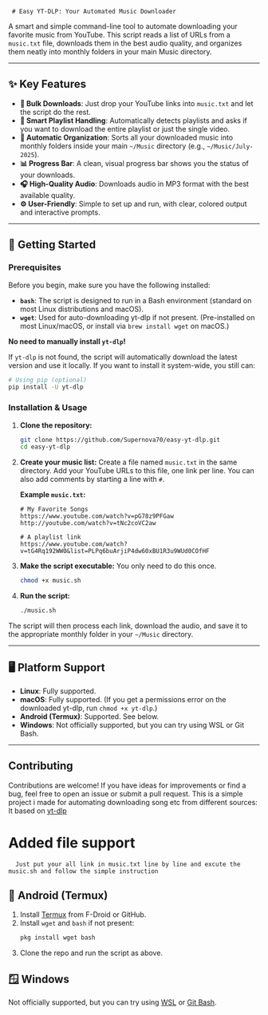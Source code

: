      # Easy YT-DLP: Your Automated Music Downloader

A smart and simple command-line tool to automate downloading your favorite music from YouTube. This script reads a list of URLs from a `music.txt` file, downloads them in the best audio quality, and organizes them neatly into monthly folders in your main Music directory.

---

## ✨ Key Features

-   **🎵 Bulk Downloads**: Just drop your YouTube links into `music.txt` and let the script do the rest.
-   **🤖 Smart Playlist Handling**: Automatically detects playlists and asks if you want to download the entire playlist or just the single video.
-   **📁 Automatic Organization**: Sorts all your downloaded music into monthly folders inside your main `~/Music` directory (e.g., `~/Music/July-2025`).
-   **📊 Progress Bar**: A clean, visual progress bar shows you the status of your downloads.
-   **🎧 High-Quality Audio**: Downloads audio in MP3 format with the best available quality.
-   **⚙️ User-Friendly**: Simple to set up and run, with clear, colored output and interactive prompts.

---

## 🚀 Getting Started


### Prerequisites

Before you begin, make sure you have the following installed:

-   **`bash`**: The script is designed to run in a Bash environment (standard on most Linux distributions and macOS).
-   **`wget`**: Used for auto-downloading yt-dlp if not present. (Pre-installed on most Linux/macOS, or install via `brew install wget` on macOS.)

**No need to manually install `yt-dlp`!**

If `yt-dlp` is not found, the script will automatically download the latest version and use it locally. If you want to install it system-wide, you still can:

```bash
# Using pip (optional)
pip install -U yt-dlp
```


### Installation & Usage

1.  **Clone the repository:**
    ```bash
    git clone https://github.com/Supernova70/easy-yt-dlp.git
    cd easy-yt-dlp
    ```

2.  **Create your music list:**
    Create a file named `music.txt` in the same directory. Add your YouTube URLs to this file, one link per line. You can also add comments by starting a line with `#`.

    **Example `music.txt`:**
    ```
    # My Favorite Songs
    https://www.youtube.com/watch?v=pG78z9PFGaw
    http://youtube.com/watch?v=tNc2coVC2aw

    # A playlist link
    https://www.youtube.com/watch?v=tG4Rq192WW0&list=PLPq6buArjiP4dw60xBU1R3u9WUd0COfHF
    ```

3.  **Make the script executable:**
    You only need to do this once.
    ```bash
    chmod +x music.sh
    ```

4.  **Run the script:**
    ```bash
    ./music.sh
    ```

The script will then process each link, download the audio, and save it to the appropriate monthly folder in your `~/Music` directory.

---

## 🖥️ Platform Support

- **Linux**: Fully supported.
- **macOS**: Fully supported. (If you get a permissions error on the downloaded yt-dlp, run `chmod +x yt-dlp`.)
- **Android (Termux)**: Supported. See below.
- **Windows**: Not officially supported, but you can try using WSL or Git Bash.

---

## Contributing

Contributions are welcome! If you have ideas for improvements or find a bug, feel free to open an issue or submit a pull request. 
This is a simple project i made for automating downloading song etc from different sources:
  It based on [yt-dlp](https://github.com/yt-dlp/yt-dlp)

# Added file support
      Just put your all link in music.txt line by line and excute the music.sh and follow the simple instruction

## 📱 Android (Termux)

1. Install [Termux](https://f-droid.org/packages/com.termux/) from F-Droid or GitHub.
2. Install `wget` and `bash` if not present:
    ```bash
    pkg install wget bash
    ```
3. Clone the repo and run the script as above.

## 🪟 Windows

Not officially supported, but you can try using [WSL](https://docs.microsoft.com/en-us/windows/wsl/) or [Git Bash](https://gitforwindows.org/).
